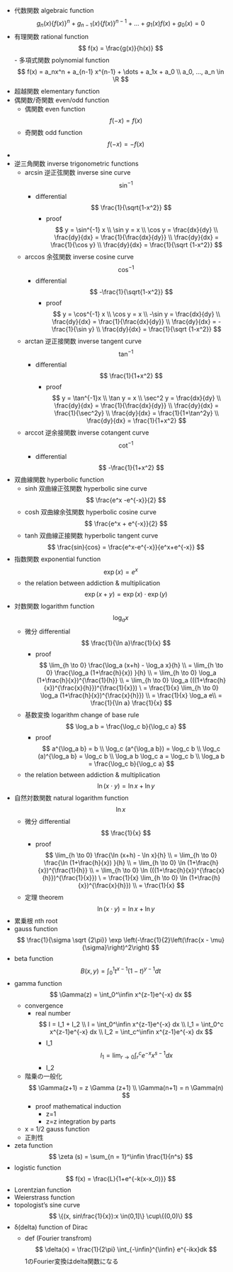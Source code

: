 - 代数関数 algebraic function
　　$$ g_n(x)\{f(x)\}^n + g_{n-1}(x)\{f( x)\}^{n-1} + \dots + g_1(x)f(x) + g_0(x) = 0 $$
- 有理関数 rational function
        $$ f(x) = \frac{g(x)}{h(x)} $$
        - 多項式関数 polynomial function
            $$ f(x) = a_nx^n + a_{n-1} x^{n-1} + \dots + a_1x + a_0 \\ a_0, ..., a_n \in \R $$
- 超越関数 elementary function
- 偶関数/奇関数 even/odd function
    - 偶関数 even function
        $$ f(-x) = f(x) $$
    - 奇関数 odd function
        $$ f(-x) = -f(x) $$
- 
- 逆三角関数 inverse trigonometric functions
    - arcsin 逆正弦関数 inverse sine curve
        $$ \sin^{-1} $$
        - differential
            $$ \frac{1}{\sqrt{1-x^2}} $$
            - proof
                $$ y = \sin^{-1} x \\ \sin y = x \\ \cos y = \frac{dx}{dy} \\ \frac{dy}{dx} = \frac{1}{\frac{dx}{dy}} \\ \frac{dy}{dx} = \frac{1}{\cos y} \\ \frac{dy}{dx} = \frac{1}{\sqrt {1-x^2}} $$
    - arccos 余弦関数 inverse cosine curve
        $$ \cos^{-1} $$
        - differential
            $$ -\frac{1}{\sqrt{1-x^2}} $$
            - proof
                $$ y = \cos^{-1} x \\ \cos y = x \\ -\sin y = \frac{dx}{dy} \\ \frac{dy}{dx} = \frac{1}{\frac{dx}{dy}} \\ \frac{dy}{dx} = -\frac{1}{\sin y} \\ \frac{dy}{dx} = \frac{1}{\sqrt {1-x^2}} $$
    - arctan 逆正接関数 inverse tangent curve
        $$ \tan^{-1} $$
        - differential
            $$ \frac{1}{1+x^2} $$
            - proof
                $$ y = \tan^{-1}x \\ \tan y = x \\ \sec^2 y = \frac{dx}{dy} \\ \frac{dy}{dx} = \frac{1}{\frac{dx}{dy}} \\ \frac{dy}{dx} = \frac{1}{\sec^2y} \\ \frac{dy}{dx} = \frac{1}{1+\tan^2y} \\ \frac{dy}{dx} = \frac{1}{1+x^2} $$
    - arccot 逆余接関数 inverse cotangent curve
        $$ \cot^{-1} $$
        - differential
            $$ -\frac{1}{1+x^2} $$
- 双曲線関数 hyperbolic function
    - sinh 双曲線正弦関数 hyperbolic sine curve
        $$ \frac{e^x -e^{-x}}{2} $$
    - cosh 双曲線余弦関数 hyperbolic cosine curve
        $$ \frac{e^x + e^{-x}}{2} $$
    - tanh 双曲線正接関数 hyperbolic tangent curve
        $$ \frac{sin}{cos} = \frac{e^x-e^{-x}}{e^x+e^{-x}} $$
- 指数関数 exponential function
    $$ \exp(x) = e^x $$
    - the relation between addiction & multiplication
        $$ \exp(x+y ) = \exp(x) \cdot \exp(y) $$
- 対数関数 logarithm function
    $$ \log_a x $$
    - 微分 differential
        $$ \frac{1}{\ln a}\frac{1}{x} $$
        - proof
            $$ \lim_{h \to 0} \frac{\log_a (x+h) - \log_a x}{h} \\ = \lim_{h \to 0} \frac{\log_a (1+\frac{h}{x}) }{h} \\ = \lim_{h \to 0} \log_a (1+\frac{h}{x})^{\frac{1}{h}} \\ = \lim_{h \to 0} \log_a (((1+\frac{h}{x})^{\frac{x}{h}})^{\frac{1}{x}}) \ = \frac{1}{x} \lim_{h \to 0} \log_a (1+\frac{h}{x})^{\frac{x}{h}}) \\ = \frac{1}{x} \log_a e\\ = \frac{1}{\ln a} \frac{1}{x} $$
    - 基数変換 logarithm change of base rule
        $$ \log_a b = \frac{\log_c b}{\log_c a} $$
        - proof
            $$ a^{\log_a b} = b \\ \log_c (a^{\log_a b}) = \log_c b \\ \log_c (a)^{\log_a b} = \log_c b \\ \log_a b \log_c a = \log_c b \\ \log_a b = \frac{\log_c b}{\log_c a} $$
    - the relation between addiction & multiplication
        $$ \ln (x \cdot y) = \ln x + \ln y $$
- 自然対数関数 natural logarithm function
    $$ \ln x $$
    - 微分 differential
        $$ \frac{1}{x} $$
        - proof
            $$ \lim_{h \to 0} \frac{\ln (x+h) - \ln x}{h} \\ = \lim_{h \to 0} \frac{\ln (1+\frac{h}{x}) }{h} \\ = \lim_{h \to 0} \ln (1+\frac{h}{x})^{\frac{1}{h}} \\ = \lim_{h \to 0} \ln (((1+\frac{h}{x})^{\frac{x}{h}})^{\frac{1}{x}}) \ = \frac{1}{x} \lim_{h \to 0} \ln (1+\frac{h}{x})^{\frac{x}{h}}) \\ = \frac{1}{x} $$
    - 定理 theorem
        $$ \ln (x \cdot y) = \ln x + \ln y $$
- 累乗根 nth root
- gauss function
    $$ \frac{1}{\sigma \sqrt {2\pi}} \exp \left(-\frac{1}{2}\left(\frac{x - \mu}{\sigma}\right)^2\right) $$
- beta function
    $$ B(x, y) = \int_0^1 t^{x-1}(1-t)^{y-1} dt $$
- gamma function
    $$ \Gamma(z) = \int_0^\infin x^{z-1}e^{-x} dx $$
    - convergence
        - real number
            $$ I = I_1 + I_2 \\ I = \int_0^\infin x^{z-1}e^{-x} dx \\ I_1 = \int_0^c x^{z-1}e^{-x} dx \\ I_2 = \int_c^\infin x^{z-1}e^{-x} dx $$
            - I_1
                $$ I_1 = \lim_{r \to 0}\int_r^c e^{-x}x^{s-1}dx $$
            - I_2
    - 階乗の一般化
        $$ \Gamma(z+1) = z \Gamma (z+1) \\ \Gamma(n+1) = n \Gamma(n) $$
        - proof
            mathematical induction
            - z=1
            - z=z
                integration by parts
    - x = 1/2
        gauss function
    - 正則性
- zeta function
    $$ \zeta (s) = \sum_{n = 1}^\infin \frac{1}{n^s} $$
- logistic function
    $$ f(x) = \frac{L}{1+e^{-k(x-x_0)}} $$
- Lorentzian function
- Weierstrass function
- topologist’s sine curve
    $$ \{(x, sin\frac{1}{x}):x \in(0,1]\} \cup\{(0,0)\} $$
- δ(delta) function of Dirac
    $$
    $$
    - def (Fourier transfrom)
        $$ \delta(x) = \frac{1}{2\pi} \int_{-\infin}^{\infin} e^{-ikx}dk $$
        1のFourier変換はdelta関数になる